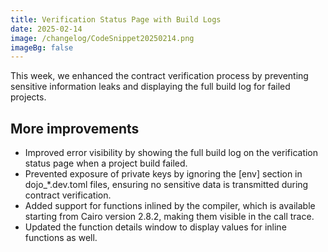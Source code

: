 ```yaml
---
title: Verification Status Page with Build Logs
date: 2025-02-14
image: /changelog/CodeSnippet20250214.png
imageBg: false
---
```


This week, we enhanced the contract verification process by
            preventing sensitive information leaks and displaying the full build
            log for failed projects.

## More improvements

- Improved error visibility by showing the full build log on the
              verification status page when a project build failed.
- Prevented exposure of private keys by ignoring the [env] section in dojo_*.dev.toml files,
              ensuring no sensitive data is transmitted during contract
              verification.
- Added support for functions inlined by the compiler, which is
              available starting from Cairo version 2.8.2, making them visible
              in the call trace.
- Updated the function details window to display values for inline
              functions as well.
